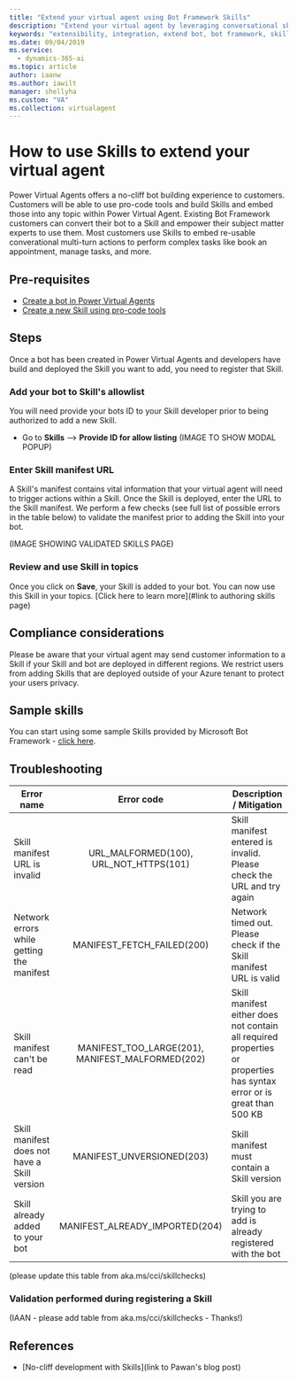 ```yaml
---
title: "Extend your virtual agent using Bot Framework Skills"
description: "Extend your virtual agent by leveraging conversational skills. Skills extend your bots's conversational capabilities by automating a series of actions within a topic. They enable the bot to book an appointment, send a confirmation email, manage tasks, and more."
keywords: "extensibility, integration, extend bot, bot framework, skills, custom capabilities"
ms.date: 09/04/2019
ms.service:
  - dynamics-365-ai
ms.topic: article
author: iaanw
ms.author: iawilt
manager: shellyha
ms.custom: "VA"
ms.collection: virtualagent
---
```



# How to use Skills to extend your virtual agent

Power Virtual Agents offers a no-cliff bot building experience to customers. Customers will be able to use pro-code tools and build Skills and embed those into any topic within Power Virtual Agent. Existing Bot Framework customers can convert their bot to a Skill and empower their subject matter experts to use them. Most customers use Skills to embed re-usable converational multi-turn actions to perform complex tasks like book an appointment, manage tasks, and more.

## Pre-requisites
* [Create a bot in Power Virtual Agents](https://aka.ms/TryPVA)
* [Create a new Skill using pro-code tools](https://go.microsoft.com/fwlink/?linkid=2110533)

## Steps
Once a bot has been created in Power Virtual Agents and developers have build and deployed the Skill you want to add, you need to  register that Skill.

### Add your bot to Skill's allowlist
You will need provide your bots ID to your Skill developer prior to being authorized to add a new Skill.

* Go to **Skills** --> **Provide ID for allow listing**
(IMAGE TO SHOW MODAL POPUP)

### Enter Skill manifest URL
A Skill's manifest contains vital information that your virtual agent will need to trigger actions within a Skill. Once the Skill is deployed, enter the URL to the Skill manifest. We perform a few checks (see full list of possible errors in the table below) to validate the manifest prior to adding the Skill into your bot.

(IMAGE SHOWING VALIDATED SKILLS PAGE)

### Review and use Skill in topics
Once you click on **Save**, your Skill is added to your bot. You can now use this Skill in your topics. [Click here to learn more](#link to authoring skills page)

## Compliance considerations
Please be aware that your virtual agent may send customer information to a Skill if your Skill and bot are deployed in different regions. We restrict users from adding Skills that are deployed outside of your Azure tenant to protect your users privacy.

## Sample skills
You can start using some sample Skills provided by Microsoft Bot Framework - [click here](https://docs.microsoft.com/en-us/azure/bot-service/bot-builder-skills-overview?view=azure-bot-service-4.0#bot-framework-skills).

## Troubleshooting

| Error name | Error code | Description / Mitigation |
| --- | :--: | -- |
| Skill manifest URL is invalid | URL_MALFORMED(100), URL_NOT_HTTPS(101) | Skill manifest entered is invalid. Please check the URL and try again |
| Network errors while getting the manifest | MANIFEST_FETCH_FAILED(200) | Network timed out. Please check if the Skill manifest URL is valid | 
| Skill manifest can't be read | MANIFEST_TOO_LARGE(201), MANIFEST_MALFORMED(202)	| Skill manifest either does not contain all required properties or properties has syntax error or is great than 500 KB |
| Skill manifest does not have a Skill version | MANIFEST_UNVERSIONED(203) | Skill manifest must contain a Skill version |
| Skill already added to your bot | MANIFEST_ALREADY_IMPORTED(204) | Skill you are trying to add is already registered with the bot |

(please update this table from aka.ms/cci/skillchecks)

### Validation performed during registering a Skill


(IAAN - please add table from aka.ms/cci/skillchecks - Thanks!)

## References
* [No-cliff development with Skills](link to Pawan's blog post)

